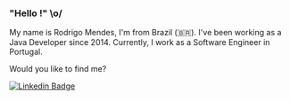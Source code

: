 ### "Hello !" \o/ 

My name is Rodrigo Mendes, I'm from Brazil (🇧🇷). I've been working as a Java Developer since 2014. Currently, I work as a Software Engineer in Portugal.

Would you like to find me?

[![Linkedin Badge](https://img.shields.io/badge/-LinkedIn-blue?style=flat-square&logo=Linkedin&logoColor=white&link=https://www.linkedin.com/in/rodrigomendes-silva/)](https://www.linkedin.com/in/rodrigomendes-silva/)

<!--
**rodrigorodes/rodrigorodes** is a ✨ _special_ ✨ repository because its `README.md` (this file) appears on your GitHub profile.

Here are some ideas to get you started:

- 🔭 I’m currently working on ...
- 🌱 I’m currently learning ...
- 👯 I’m looking to collaborate on ...
- 🤔 I’m looking for help with ...
- 💬 Ask me about ...
- 📫 How to reach me: ...
- 😄 Pronouns: ...
- ⚡ Fun fact: ...
-->
